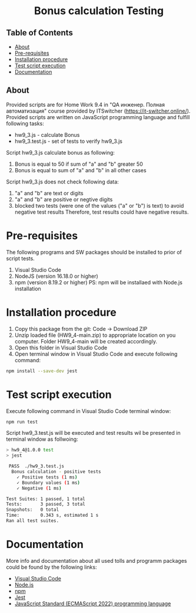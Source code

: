<h1 align="center"> Bonus calculation Testing</h1>

## Table of Contents

- [About](#about)
- [Pre-requisites](#pre-requisites)
- [Installation procedure](#installation-procedure)
- [Test script execution](#test-script-execution)
- [Documentation](#documentation)

## About

Provided scripts are for Home Work 9.4 in "QA инженер. Полная автоматизация" course provided by ITSwitcher (https://it-switcher.online/).
Provided scripts are written on JavaScript programming language and fulfill following tasks:
- hw9_3.js - calculate Bonus
- hw9_3.test.js - set of tests to verify hw9_3.js

Script hw9_3.js calculate bonus as following:
1. Bonus is equal to 50 if sum of "a" and "b" greater 50
2. Bonus is equal to sum of "a" and "b" in all other cases

Script hw9_3.js does not check following data:
1. "a" and "b" are text or digits
2. "a" and "b" are positive or negtive digits
3. blocked two tests (were one of the values ("a" or "b") is text) to avoid negative test results 
Therefore, test results could have negative results.

# Pre-requisites
The following programs and SW packages should be installed to prior of script tests.
1. Visual Studio Code
2. NodeJS (version 16.18.0 or higher)
3. npm (version 8.19.2 or higher)
PS: npm will be installaed with Node.js installation

# Installation procedure
1. Copy this package from the git: Code -> Download ZIP
2. Unzip loaded file (HW9_4-main.zip) to appropriate location on you computer. Folder HW9_4-main will be created accordingly.
3. Open this folder in Visual Studio Code
4. Open terminal window in Visual Studio Code and execute following command:

```bash
npm install --save-dev jest
```
# Test script execution
Execute following command in Visual Studio Code terminal window:

```bash
npm run test
```
Script hw9_3.test.js will be executed and test results wil be presented in terminal window as follwoing:
```bash
> hw9_4@1.0.0 test
> jest

 PASS  ./hw9_3.test.js
  Bonus calculation - positive tests
    ✓ Positive tests (1 ms)
    ✓ Boundary values (1 ms)
    ✓ Negative (1 ms)

Test Suites: 1 passed, 1 total
Tests:       3 passed, 3 total
Snapshots:   0 total
Time:        0.343 s, estimated 1 s
Ran all test suites.
```

# Documentation

More info and documentation about all used tolls and programm packages could be found by the following links:

- [Visual Studio Code](https://code.visualstudio.com/)
- [Node.js](https://nodejs.org/en/)
- [npm](https://www.npmjs.com/)
- [Jest](https://jestjs.io)
- [JavaScript Standard (ECMAScript 2022) programming language](https://www.ecma-international.org/publications-and-standards/standards/ecma-262/)
